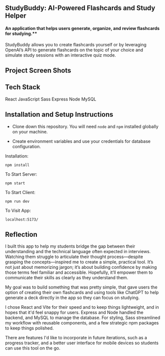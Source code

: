 ## StudyBuddy: AI-Powered Flashcards and Study Helper

#### An application that helps users generate, organize, and review flashcards for studying.\*\*

StudyBuddy allows you to create flashcards yourself or by leveraging OpenAI’s API to generate flashcards on the topic of your choice and simulate study sessions with an interactive quiz mode.

## Project Screen Shots

## Tech Stack

React
JavaScript
Sass
Express
Node
MySQL

## Installation and Setup Instructions

- Clone down this repository. You will need `node` and `npm` installed globally on your machine.

- Create environment variables and use your credentials for database configuration.

Installation:

`npm install`

To Start Server:

`npm start`

To Start Client:

`npm run dev`

To Visit App:

`localhost:5173/`

## Reflection

I built this app to help my students bridge the gap between their understanding and the technical language often expected in interviews. Watching them struggle to articulate their thought process—despite grasping the concepts—inspired me to create a simple, practical tool. It’s not just about memorizing jargon; it’s about building confidence by making those terms feel familiar and accessible. Hopefully, it’ll empower them to communicate their skills as clearly as they understand them.

My goal was to build something that was pretty simple, that gave users the option of creating their own flashcards and using tools like ChatGPT to help generate a deck directly in the app so they can focus on studying.

I chose React and Vite for their speed and to keep things lightweight, and in hopes that it'd feel snappy for users. Express and Node handled the backend, and MySQL to manage the database. For styling, Sass streamlined my workflow with reusable components, and a few strategic npm packages to keep things polished.

There are features I'd like to incorporate in future iterations, such as a progress tracker, and a better user interface for mobile devices so students can use this tool on the go.
